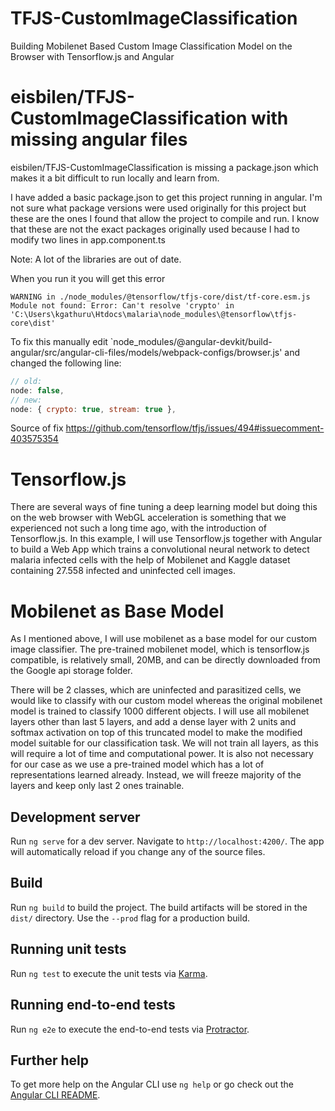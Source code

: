 # TFJS-CustomImageClassification
Building Mobilenet Based Custom Image Classification Model on the Browser with Tensorflow.js and Angular


# eisbilen/TFJS-CustomImageClassification with missing angular files

eisbilen/TFJS-CustomImageClassification is missing a package.json which makes it a bit difficult to run locally and learn from.

I have added a basic package.json to get this project running in angular. I'm not sure what package versions were used originally for this project but these are the ones I found that allow the project to compile and run. I know that these are not the exact packages originally used because I had to modify two lines in app.component.ts


Note: A lot of the libraries are out of date.


When you run it you will get this error
```
WARNING in ./node_modules/@tensorflow/tfjs-core/dist/tf-core.esm.js
Module not found: Error: Can't resolve 'crypto' in 'C:\Users\kgathuru\Htdocs\malaria\node_modules\@tensorflow\tfjs-core\dist'
```

To fix this manually edit `node_modules/@angular-devkit/build-angular/src/angular-cli-files/models/webpack-configs/browser.js' and changed the following line:

```javascript
// old:
node: false,
// new:
node: { crypto: true, stream: true },
```

Source of fix
https://github.com/tensorflow/tfjs/issues/494#issuecomment-403575354

# Tensorflow.js
There are several ways of fine tuning a deep learning model but doing this on the web browser with WebGL acceleration is something that we experienced not such a long time ago, with the introduction of Tensorflow.js. In this example, I will use Tensorflow.js together with Angular to build a Web App which trains a convolutional neural network to detect malaria infected cells with the help of Mobilenet and Kaggle dataset containing 27.558 infected and uninfected cell images.

# Mobilenet as Base Model
As I mentioned above, I will use mobilenet as a base model for our custom image classifier. The pre-trained mobilenet model, which is tensorflow.js compatible, is relatively small, 20MB, and can be directly downloaded from the Google api storage folder. 

There will be 2 classes, which are uninfected and parasitized cells, we would like to classify with our custom model whereas the original mobilenet model is trained to classify 1000 different objects.
I will use all mobilenet layers other than last 5 layers, and add a dense layer with 2 units and softmax activation on top of this truncated model to make the modified model suitable for our classification task.
We will not train all layers, as this will require a lot of time and computational power. It is also not necessary for our case as we use a pre-trained model which has a lot of representations learned already. Instead, we will freeze majority of the layers and keep only last 2 ones trainable.

## Development server

Run `ng serve` for a dev server. Navigate to `http://localhost:4200/`. The app will automatically reload if you change any of the source files.

## Build

Run `ng build` to build the project. The build artifacts will be stored in the `dist/` directory. Use the `--prod` flag for a production build.

## Running unit tests

Run `ng test` to execute the unit tests via [Karma](https://karma-runner.github.io).

## Running end-to-end tests

Run `ng e2e` to execute the end-to-end tests via [Protractor](http://www.protractortest.org/).

## Further help

To get more help on the Angular CLI use `ng help` or go check out the [Angular CLI README](https://github.com/angular/angular-cli/blob/master/README.md).


